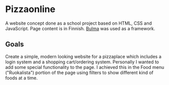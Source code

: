 # Pizzaonline

A website concept done as a school project based on HTML, CSS and JavaScript. Page content is in Finnish. [Bulma](https://bulma.io/) was used as a framework.

## Goals

Create a simple, modern looking website for a pizzaplace which includes a login system and a shopping cart/ordering system.
Personally I wanted to add some special functionality to the page. I achieved this in the Food menu ("Ruokalista") portion of the page using filters to show different kind of foods at a time.
